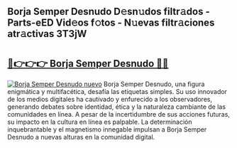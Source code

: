 ## Borja Semper Desnudo D𝚎sn𝚞dos filtr𝚊dos - Parts-eED Vid𝚎os f𝚘tos - N𝚞evas filtr𝚊ciones atr𝚊ctivas 3T3jW

# <h2><a href="http://mb1y8r.tromn.icu/?c=Borja+Semper+Desnudo">🔗👉👉👉 Borja Semper Desnudo 🔗🔗</a></h2>

[![Borja Semper Desnudo nuevo](https://i.imgur.com/pEAQMta.gif)](http://mb1y8r.tromn.icu/?c=Borja+Semper+Desnudo)
Borja Semper Desnudo, una figura enigmática y multifacética, desafía las etiquetas simples. Su uso innovador de los medios digitales ha cautivado y enfurecido a los observadores, generando debates sobre identidad, ética y la naturaleza cambiante de las comunidades en línea. A pesar de la incertidumbre de sus acciones futuras, su impacto en la cultura en línea es palpable. La determinación inquebrantable y el magnetismo innegable impulsan a Borja Semper Desnudo a nuevas alturas en la comunidad digital.
